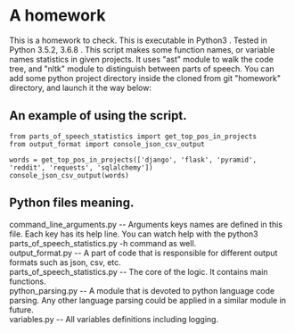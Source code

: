 # A homework
This is a homework to check.
This is executable in Python3 .
Tested in Python 3.5.2, 3.6.8 .
This script makes some function names, or variable names statistics in given projects. It uses "ast" module to walk the code tree, and "nltk" module to distinguish between parts of speech. You can add some python project directory inside the cloned from git "homework" directory, and launch it the way below:
## An example of using the script. ##

    from parts_of_speech_statistics import get_top_pos_in_projects
    from output_format import console_json_csv_output
      
    words = get_top_pos_in_projects(['django', 'flask', 'pyramid', 'reddit', 'requests', 'sqlalchemy'])
    console_json_csv_output(words)
## Python files meaning. ##
command_line_arguments.py -- Arguments keys names are defined in this file. Each key has its help line. You can watch help with the python3 parts_of_speech_statistics.py -h command as well.  
output_format.py -- A part of code that is responsible for different output formats such as json, csv, etc.  
parts_of_speech_statistics.py -- The core of the logic. It contains main functions.  
python_parsing.py -- A module that is devoted to python language code parsing. Any other language parsing could be applied in a similar module in future.  
variables.py -- All variables definitions including logging.  
